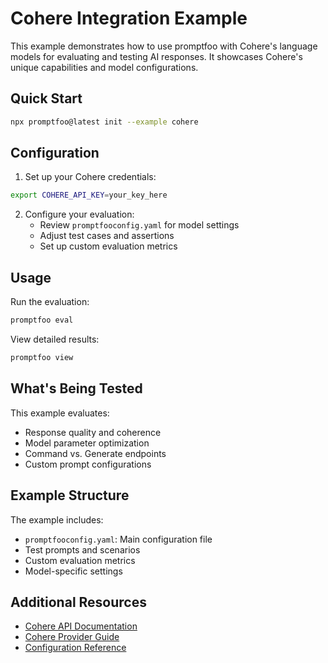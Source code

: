 # Cohere Integration Example

This example demonstrates how to use promptfoo with Cohere's language models for evaluating and testing AI responses. It showcases Cohere's unique capabilities and model configurations.

## Quick Start

```bash
npx promptfoo@latest init --example cohere
```

## Configuration

1. Set up your Cohere credentials:

```bash
export COHERE_API_KEY=your_key_here
```

2. Configure your evaluation:
   - Review `promptfooconfig.yaml` for model settings
   - Adjust test cases and assertions
   - Set up custom evaluation metrics

## Usage

Run the evaluation:

```bash
promptfoo eval
```

View detailed results:

```bash
promptfoo view
```

## What's Being Tested

This example evaluates:

- Response quality and coherence
- Model parameter optimization
- Command vs. Generate endpoints
- Custom prompt configurations

## Example Structure

The example includes:

- `promptfooconfig.yaml`: Main configuration file
- Test prompts and scenarios
- Custom evaluation metrics
- Model-specific settings

## Additional Resources

- [Cohere API Documentation](https://docs.cohere.com/)
- [Cohere Provider Guide](https://promptfoo.dev/docs/providers/cohere)
- [Configuration Reference](https://promptfoo.dev/docs/configuration/)
